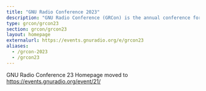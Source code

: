 ```yaml
---
title: "GNU Radio Conference 2023"
description: "GNU Radio Conference (GRCon) is the annual conference for the GNU Radio project & community, and has established itself as one of the premier industry events for Software Radio."
type: grcon/grcon23
section: grcon/grcon23
layout: homepage
externalurl: https://events.gnuradio.org/e/grcon23
aliases:
  - /grcon-2023
  - /grcon23
---
```


GNU Radio Conference 23 Homepage moved to https://events.gnuradio.org/event/21/
